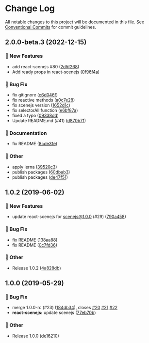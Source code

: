 # Change Log

All notable changes to this project will be documented in this file.
See [Conventional Commits](https://conventionalcommits.org) for commit guidelines.

## 2.0.0-beta.3 (2022-12-15)


### :rocket: New Features

* add react-scenejs #80 ([2d5f268](https://github.com/daybrush/scenejs/commit/2d5f26827bc4ba0817040e3a79d11d52f6b0310c))
* Add ready props in react-scenejs ([0f96f4a](https://github.com/daybrush/scenejs/commit/0f96f4aff027253c5b4f87864f07da0346a1c8c6))


### :bug: Bug Fix

* fix gitignore ([c6d046f](https://github.com/daybrush/scenejs/commit/c6d046fbd28fc635790bfe4b8d993534c86a89d4))
* fix reactive methods ([a0c7e28](https://github.com/daybrush/scenejs/commit/a0c7e28344c03e819882341be6a837d41b7fe40f))
* fix scenejs version ([1652d1c](https://github.com/daybrush/scenejs/commit/1652d1cb9aef3f3835175fd828f93eb4a83feebf))
* fix selectorAll function ([e6bf87a](https://github.com/daybrush/scenejs/commit/e6bf87af370ac058340c6087fad5138863ab6f5d))
* fixed a typo ([09338dd](https://github.com/daybrush/scenejs/commit/09338ddaf7c7ec66e0da2c4c7b05f3f4a05b4ee1))
* Update README.md (#41) ([d870b71](https://github.com/daybrush/scenejs/commit/d870b710ba2f16e86590f7a11d27d27bb7601e8b))


### :memo: Documentation

* fix README ([8cde31e](https://github.com/daybrush/scenejs/commit/8cde31e46379009d0c42324702fcacefad53e426))


### :mega: Other

* apply lerna ([39520c3](https://github.com/daybrush/scenejs/commit/39520c38008399d7947684f7e443b9b1765e422b))
* publish packages ([60dbab3](https://github.com/daybrush/scenejs/commit/60dbab3c8ba568b818a0fc1cd941d9dfe64c7be3))
* publish packages ([de47f51](https://github.com/daybrush/scenejs/commit/de47f5187843c7ec208fea797f67d413f530ab8e))

## 1.0.2 (2019-06-02)


### :rocket: New Features

* update react-scenejs for scenejs@1.0.0 (#29) ([790a458](https://github.com/daybrush/scenejs/commit/790a4584503cd0eb284e9d335fe25dc621e51c36))


### :bug: Bug Fix

* fix README ([138aa88](https://github.com/daybrush/scenejs/commit/138aa88542ad84de3c14d9264d1c74e16cba871f))
* fix README ([0c7fd36](https://github.com/daybrush/scenejs/commit/0c7fd364e6a9e6f6d7665085bc16917ec1abe724))


### :mega: Other

* Release 1.0.2 ([4a828db](https://github.com/daybrush/scenejs/commit/4a828db1114307b7770b32c0beee9a318959cf2b))

## 1.0.0 (2019-05-29)


### :bug: Bug Fix

* merge 1.0.0-rc (#23) ([184db34](https://github.com/daybrush/scenejs/commit/184db34e5aac51d503a306b8a0fd4155a21834b4)), closes [#20](https://github.com/daybrush/scenejs/issues/20) [#21](https://github.com/daybrush/scenejs/issues/21) [#22](https://github.com/daybrush/scenejs/issues/22)
* **react-scenejs:** update scenejs ([77eb70b](https://github.com/daybrush/scenejs/commit/77eb70bed8cff215a6a3f5bcfc70b6b62072d5a9))


### :mega: Other

* Release 1.0.0 ([de16210](https://github.com/daybrush/scenejs/commit/de16210268c416eb4c575af275893327357f9359))

